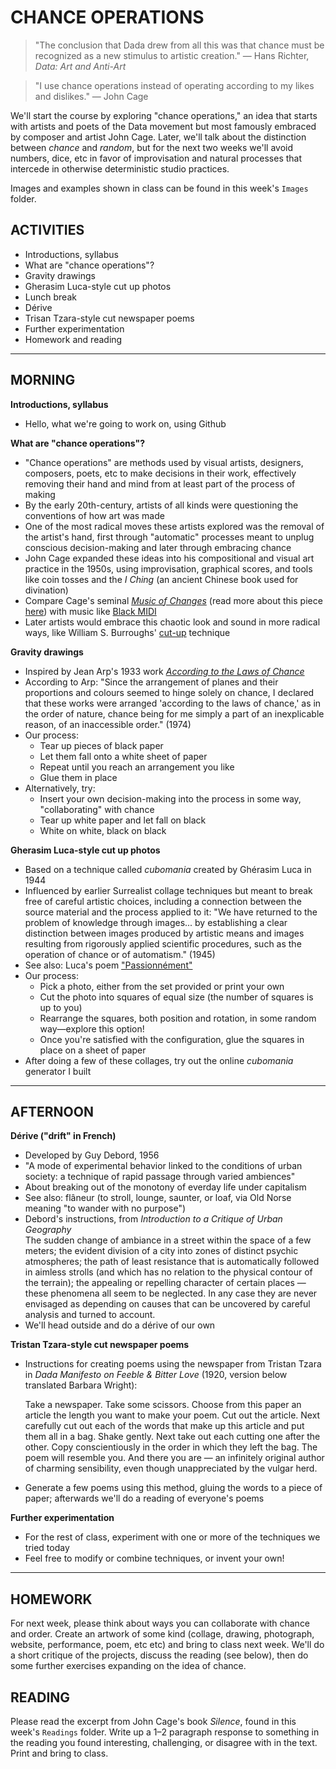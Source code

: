 
# CHANCE OPERATIONS

>"The conclusion that Dada drew from all this was that chance must be recognized as a new stimulus to artistic creation." — Hans Richter, *Data: Art and Anti-Art*

>"I use chance operations instead of operating according to my likes and dislikes." — John Cage  

We'll start the course by exploring "chance operations," an idea that starts with artists and poets of the Data movement but most famously embraced by composer and artist John Cage. Later, we'll talk about the distinction between *chance* and *random*, but for the next two weeks we'll avoid numbers, dice, etc in favor of improvisation and natural processes that intercede in otherwise deterministic studio practices.

Images and examples shown in class can be found in this week's `Images` folder.

## ACTIVITIES  
- Introductions, syllabus  
- What are "chance operations"?  
- Gravity drawings  
- Gherasim Luca-style cut up photos  
- Lunch break  
- Dérive  
- Trisan Tzara-style cut newspaper poems  
- Further experimentation  
- Homework and reading  

<hr>

## MORNING	
**Introductions, syllabus**  
- Hello, what we're going to work on, using Github  

**What are "chance operations"?**  
- "Chance operations" are methods used by visual artists, designers, composers, poets, etc to make decisions in their work, effectively removing their hand and mind from at least part of the process of making  
- By the early 20th-century, artists of all kinds were questioning the conventions of how art was made  
- One of the most radical moves these artists explored was the removal of the artist's hand, first through "automatic" processes meant to unplug conscious decision-making and later through embracing chance  
- John Cage expanded these ideas into his compositional and visual art practice in the 1950s, using improvisation, graphical scores, and tools like coin tosses and the *I Ching* (an ancient Chinese book used for divination)  
- Compare Cage's seminal [*Music of Changes*](https://youtu.be/Yn3QZzw0vlY) (read more about this piece [here](http://www.lovely.com/albumnotes/notes2053.html)) with music like [Black MIDI](https://rhizome.org/editorial/2013/sep/23/impossible-music-black-midi/)  
- Later artists would embrace this chaotic look and sound in more radical ways, like William S. Burroughs' [cut-up](https://www.youtube.com/watch?v=Uq_hztHJCM4) technique  

**Gravity drawings**  
- Inspired by Jean Arp's 1933 work [*According to the Laws of Chance*](https://www.tate.org.uk/art/artworks/arp-according-to-the-laws-of-chance-t05005)  
- According to Arp: "Since the arrangement of planes and their proportions and colours seemed to hinge solely on chance, I declared that these works were arranged 'according to the laws of chance,' as in the order of nature, chance being for me simply a part of an inexplicable reason, of an inaccessible order." (1974)
- Our process:  
	- Tear up pieces of black paper  
	- Let them fall onto a white sheet of paper  
	- Repeat until you reach an arrangement you like  
	- Glue them in place  
- Alternatively, try:  
	- Insert your own decision-making into the process in some way, "collaborating" with chance  
	- Tear up white paper and let fall on black  
	- White on white, black on black  

**Gherasim Luca-style cut up photos**  
- Based on a technique called *cubomania* created by Ghérasim Luca in 1944  
- Influenced by earlier Surrealist collage techniques but meant to break free of careful artistic choices, including a connection between the source material and the process applied to it: "We have returned to the problem of knowledge through images... by establishing a clear distinction between images produced by artistic means and images resulting from rigorously applied scientific procedures, such as the operation of chance or of automatism." (1945)  
- See also: Luca's poem ["Passionnément"](https://vimeo.com/74930350)  
- Our process:  
	- Pick a photo, either from the set provided or print your own  
	- Cut the photo into squares of equal size (the number of squares is up to you)  
	- Rearrange the squares, both position and rotation, in some random way—explore this option!
	- Once you're satisfied with the configuration, glue the squares in place on a sheet of paper  
- After doing a few of these collages, try out the online *cubomania* generator I built  

<hr>

## AFTERNOON
**Dérive ("drift" in French)**  
- Developed by Guy Debord, 1956  
- "A mode of experimental behavior linked to the conditions of urban society: a technique of rapid passage through varied ambiences"  
- About breaking out of the monotony of everday life under capitalism  
- See also: flâneur (to stroll, lounge, saunter, or loaf, via Old Norse meaning "to wander with no purpose")  
- Debord's instructions, from *Introduction to a Critique of Urban Geography*  
    The sudden change of ambiance in a street within the space of a few meters; the evident division of a city into zones of distinct psychic atmospheres; the path of least resistance that is automatically followed in aimless strolls (and which has no relation to the physical contour of the terrain); the appealing or repelling character of certain places — these phenomena all seem to be neglected. In any case they are never envisaged as depending on causes that can be uncovered by careful analysis and turned to account.
- We'll head outside and do a dérive of our own    

**Tristan Tzara-style cut newspaper poems**  
- Instructions for creating poems using the newspaper from Tristan Tzara in *Dada Manifesto on Feeble & Bitter Love* (1920, version below translated Barbara Wright):  
	
    Take a newspaper.
    Take some scissors.
    Choose from this paper an article the length you want to
        make your poem.
    Cut out the article.
    Next carefully cut out each of the words that make up
        this article and put them all in a bag.
    Shake gently.
    Next take out each cutting one after the other.
    Copy conscientiously in the order in which they left the
        bag.
    The poem will resemble you.
    And there you are — an infinitely original author of
    charming sensibility, even though unappreciated by
        the vulgar herd.

- Generate a few poems using this method, gluing the words to a piece of paper; afterwards we'll do a reading of everyone's poems  

**Further experimentation**  
- For the rest of class, experiment with one or more of the techniques we tried today  
- Feel free to modify or combine techniques, or invent your own!  

<hr>

## HOMEWORK
For next week, please think about ways you can collaborate with chance and order. Create an artwork of some kind (collage, drawing, photograph, website, performance, poem, etc etc) and bring to class next week. We'll do a short critique of the projects, discuss the reading (see below), then do some further exercises expanding on the idea of chance.

## READING  
Please read the excerpt from John Cage's book *Silence*, found in this week's `Readings` folder. Write up a 1–2 paragraph response to something in the reading you found interesting, challenging, or disagree with in the text. Print and bring to class.  

